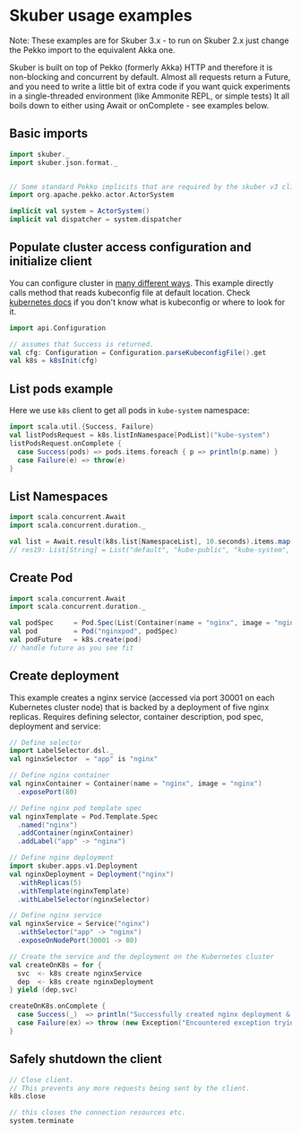 # Skuber usage examples

Note: These examples are for Skuber 3.x - to run on Skuber 2.x just change the Pekko import to the equivalent Akka one.

Skuber is built on top of Pekko (formerly Akka) HTTP and therefore it is non-blocking and concurrent by default.
Almost all requests return a Future, and you need to write a little bit of extra code if you want quick
experiments in a single-threaded environment (like Ammonite REPL, or simple tests)
It all boils down to either using Await or onComplete - see examples below.

## Basic imports

```scala
import skuber._
import skuber.json.format._


// Some standard Pekko implicits that are required by the skuber v3 client API
import org.apache.pekko.actor.ActorSystem

implicit val system = ActorSystem()
implicit val dispatcher = system.dispatcher
```

## Populate cluster access configuration and initialize client

You can configure cluster in [many different ways](Configuration.md). This example
directly calls method that reads kubeconfig file at default location.
Check [kubernetes docs](https://kubernetes.io/docs/tasks/access-application-cluster/configure-access-multiple-clusters/#before-you-begin) if you don't know what is kubeconfig or where to look for it.

```scala
import api.Configuration

// assumes that Success is returned.
val cfg: Configuration = Configuration.parseKubeconfigFile().get
val k8s = k8sInit(cfg)
```

## List pods example

Here we use `k8s` client to get all pods in `kube-system` namespace:

```scala
import scala.util.{Success, Failure}
val listPodsRequest = k8s.listInNamespace[PodList]("kube-system")
listPodsRequest.onComplete {
  case Success(pods) => pods.items.foreach { p => println(p.name) }
  case Failure(e) => throw(e)
}
```

## List Namespaces

```scala
import scala.concurrent.Await
import scala.concurrent.duration._

val list = Await.result(k8s.list[NamespaceList], 10.seconds).items.map(i => i.name)
// res19: List[String] = List("default", "kube-public", "kube-system", "namespace2", "ns-1")

```


## Create Pod

```scala
import scala.concurrent.Await
import scala.concurrent.duration._

val podSpec     = Pod.Spec(List(Container(name = "nginx", image = "nginx")))
val pod         = Pod("nginxpod", podSpec)
val podFuture   = k8s.create(pod)
// handle future as you see fit
```


## Create deployment

This example creates a nginx service (accessed via port 30001 on each Kubernetes cluster node) that is backed by a deployment of five nginx replicas.
 Requires defining selector, container description, pod spec, deployment and service:

```scala
// Define selector
import LabelSelector.dsl._
val nginxSelector  = "app" is "nginx"

// Define nginx container
val nginxContainer = Container(name = "nginx", image = "nginx")
  .exposePort(80)

// Define nginx pod template spec
val nginxTemplate = Pod.Template.Spec
  .named("nginx")
  .addContainer(nginxContainer)
  .addLabel("app" -> "nginx")

// Define nginx deployment
import skuber.apps.v1.Deployment
val nginxDeployment = Deployment("nginx")
  .withReplicas(5)
  .withTemplate(nginxTemplate)
  .withLabelSelector(nginxSelector)

// Define nginx service
val nginxService = Service("nginx")
  .withSelector("app" -> "nginx")
  .exposeOnNodePort(30001 -> 80)

// Create the service and the deployment on the Kubernetes cluster
val createOnK8s = for {
  svc  <- k8s create nginxService
  dep  <- k8s create nginxDeployment
} yield (dep,svc)

createOnK8s.onComplete {
  case Success(_)  => println("Successfully created nginx deployment & service on Kubernetes cluster")
  case Failure(ex) => throw (new Exception("Encountered exception trying to create resources on Kubernetes cluster: ", ex))
}
```

## Safely shutdown the client

```scala
// Close client.
// This prevents any more requests being sent by the client.
k8s.close

// this closes the connection resources etc.
system.terminate
```